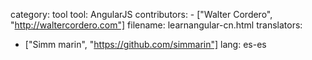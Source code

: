 ﻿category: tool
tool: AngularJS
contributors:
    - ["Walter Cordero", "http://waltercordero.com"]
filename: learnangular-cn.html
translators:
   - ["Simm marin", "https://github.com/simmarin"]
lang: es-es
